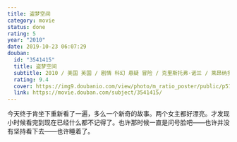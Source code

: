 ```yaml
---
title: 盗梦空间
category: movie
status: done
rating: 5
year: "2010"
date: 2019-10-23 06:07:29
douban:
  id: "3541415"
  title: 盗梦空间
  subtitle: 2010 / 美国 英国 / 剧情 科幻 悬疑 冒险 / 克里斯托弗·诺兰 / 莱昂纳多·迪卡普里奥 约瑟夫·高登-莱维特
  rating: 9.4
  cover: https://img9.doubanio.com/view/photo/m_ratio_poster/public/p513344864.jpg
  link: https://movie.douban.com/subject/3541415/
---
```


今天终于肯坐下重新看了一遍，多么一个新奇的故事。两个女主都好漂亮。才发现小时候看完到现在已经什么都不记得了。也许那时候一直是问号脸吧——也许并没有坚持看下去——也许睡着了。
